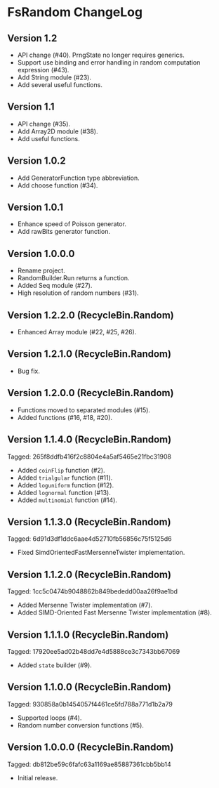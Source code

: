 FsRandom ChangeLog
==================

Version 1.2
-----------

* API change (#40). PrngState no longer requires generics.
* Support use binding and error handling in random computation expression (#43).
* Add String module (#23).
* Add several useful functions.

Version 1.1
-----------

* API change (#35).
* Add Array2D module (#38).
* Add useful functions.

Version 1.0.2
-------------

* Add GeneratorFunction type abbreviation.
* Add choose function (#34).

Version 1.0.1
-------------

* Enhance speed of Poisson generator.
* Add rawBits generator function.

Version 1.0.0.0
---------------

* Rename project.
* RandomBuilder.Run returns a function.
* Added Seq module (#27).
* High resolution of random numbers (#31).

Version 1.2.2.0 (RecycleBin.Random)
-----------------------------------

* Enhanced Array module (#22, #25, #26).

Version 1.2.1.0 (RecycleBin.Random)
-----------------------------------

* Bug fix.

Version 1.2.0.0 (RecycleBin.Random)
-----------------------------------

* Functions moved to separated modules (#15).
* Added functions (#16, #18, #20).

Version 1.1.4.0 (RecycleBin.Random)
-----------------------------------
Tagged: 265f8ddfb416f2c8804e4a5af5465e21fbc31908

* Added `coinFlip` function (#2).
* Added `trialgular` function (#11).
* Added `loguniform` function (#12).
* Added `lognormal` function (#13).
* Added `multinomial` function (#14).

Version 1.1.3.0 (RecycleBin.Random)
-----------------------------------
Tagged: 6d91d3df1ddc6aae4d52710fb56856c75f5125d6

* Fixed SimdOrientedFastMersenneTwister implementation.

Version 1.1.2.0 (RecycleBin.Random)
-----------------------------------
Tagged: 1cc5c0474b9048862b849bededd00aa26f9ae1bd

* Added Mersenne Twister implementation (#7).
* Added SIMD-Oriented Fast Mersenne Twister implementation (#8).

Version 1.1.1.0 (RecycleBin.Random)
-----------------------------------
Tagged: 17920ee5ad02b48dd7e4d5888ce3c7343bb67069

* Added `state` builder (#9).

Version 1.1.0.0 (RecycleBin.Random)
-----------------------------------
Tagged: 930858a0b1454057f4461ce5fd788a771d1b2a79

* Supported loops (#4).
* Random number conversion functions (#5).

Version 1.0.0.0 (RecycleBin.Random)
-----------------------------------
Tagged: db812be59c6fafc63a1169ae85887361cbb5bb14

* Initial release.

